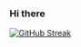 ### Hi there 
[![GitHub Streak](https://github-readme-streak-stats.herokuapp.com/?user=tanveer19)](https://git.io/streak-stats)


<!--
**tanveer19/tanveer19** is a ✨ _special_ ✨ repository because its `README.md` (this file) appears on your GitHub profile.

Here are some ideas to get you started:

- 🔭 I’m currently working on ...tanveer.xyz
- 🌱 I’m currently learning ...
- 👯 I’m looking to collaborate on ...
- 🤔 I’m looking for help with ...
- 💬 Ask me about ...
- 📫 How to reach me: ... thjbd19@gmail.com
- 😄 Pronouns: ...
- ⚡ Fun fact: ...
-->

